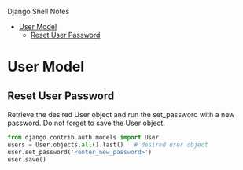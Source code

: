 
Django Shell Notes
- [User Model](#user-model)
  - [Reset User Password](#reset-user-password)

# User Model
## Reset User Password
Retrieve the desired User object and run the set_password with a new password. Do not forget to save the User object.
```python
from django.contrib.auth.models import User
users = User.objects.all().last()   # desired user object
user.set_password('<enter_new_password>')
user.save()
```